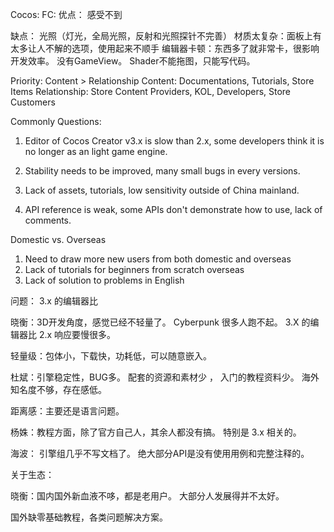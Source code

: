 Cocos:
FC:
优点：
感受不到

缺点：
光照（灯光，全局光照，反射和光照探针不完善）
材质太复杂：面板上有太多让人不解的选项，使用起来不顺手
编辑器卡顿：东西多了就非常卡，很影响开发效率。
没有GameView。
Shader不能拖图，只能写代码。


Priority: Content >  Relationship
Content: Documentations, Tutorials, Store Items
Relationship: Store Content Providers, KOL, Developers, Store Customers

Commonly Questions:

1. Editor of Cocos Creator v3.x is slow than 2.x, some developers think it is no longer as an light game engine.

2. Stability needs to be improved, many small bugs in every versions.

3. Lack of assets, tutorials, low sensitivity outside of China mainland.

4. API reference is weak, some APIs don't demonstrate how to use, lack of comments.

Domestic vs. Overseas

1. Need to draw more new users from both domestic and overseas
2. Lack of tutorials for beginners from scratch overseas
3. Lack of solution to problems in English

问题：
3.x 的编辑器比

晓衡：3D开发角度，感觉已经不轻量了。 Cyberpunk 很多人跑不起。 3.X 的编辑器比 2.x 响应要慢很多。

轻量级：包体小，下载快，功耗低，可以随意嵌入。

杜斌：引擎稳定性，BUG多。 配套的资源和素材少 ， 入门的教程资料少。 海外知名度不够，存在感低。

距离感：主要还是语言问题。

杨姝：教程方面，除了官方自己人，其余人都没有搞。 特别是 3.x 相关的。

海波： 引擎组几乎不写文档了。 绝大部分API是没有使用用例和完整注释的。

关于生态：

晓衡：国内国外新血液不哆，都是老用户。 大部分人发展得并不太好。

国外缺零基础教程，各类问题解决方案。
